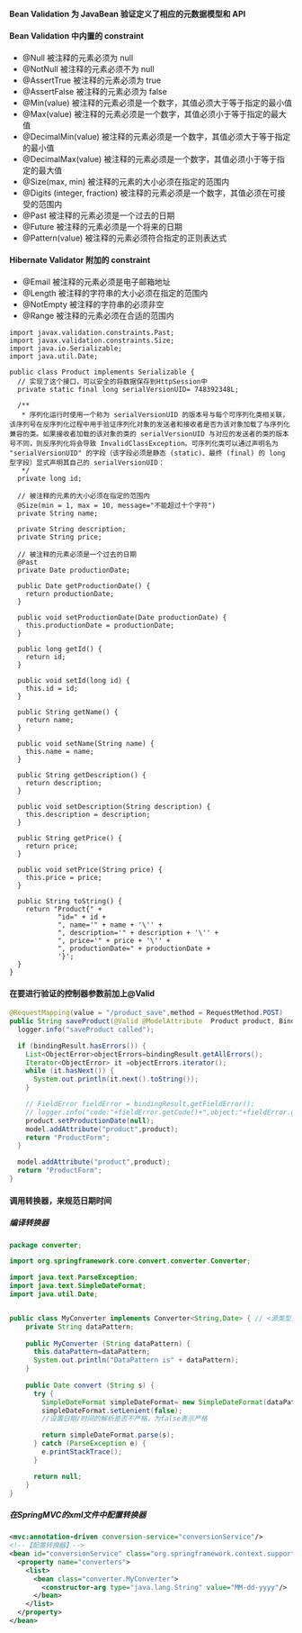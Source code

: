 #### Bean Validation 为 JavaBean 验证定义了相应的元数据模型和 API

#### Bean Validation 中内置的 constraint
- @Null	被注释的元素必须为 null
- @NotNull 被注释的元素必须不为 null
- @AssertTrue	被注释的元素必须为 true
- @AssertFalse 被注释的元素必须为 false
- @Min(value)	被注释的元素必须是一个数字，其值必须大于等于指定的最小值
- @Max(value)	被注释的元素必须是一个数字，其值必须小于等于指定的最大值
- @DecimalMin(value) 被注释的元素必须是一个数字，其值必须大于等于指定的最小值
- @DecimalMax(value) 被注释的元素必须是一个数字，其值必须小于等于指定的最大值
- @Size(max, min)	被注释的元素的大小必须在指定的范围内
- @Digits (integer, fraction)	被注释的元素必须是一个数字，其值必须在可接受的范围内
- @Past	被注释的元素必须是一个过去的日期
- @Future	被注释的元素必须是一个将来的日期
- @Pattern(value)	被注释的元素必须符合指定的正则表达式

####  Hibernate Validator 附加的 constraint
- @Email 被注释的元素必须是电子邮箱地址
- @Length	被注释的字符串的大小必须在指定的范围内
- @NotEmpty	被注释的字符串的必须非空
- @Range 被注释的元素必须在合适的范围内

```
import javax.validation.constraints.Past;
import javax.validation.constraints.Size;
import java.io.Serializable;
import java.util.Date;

public class Product implements Serializable {
  // 实现了这个接口，可以安全的将数据保存到HttpSession中
  private static final long serialVersionUID= 748392348L;

  /**
   * 序列化运行时使用一个称为 serialVersionUID 的版本号与每个可序列化类相关联，该序列号在反序列化过程中用于验证序列化对象的发送者和接收者是否为该对象加载了与序列化兼容的类。如果接收者加载的该对象的类的 serialVersionUID 与对应的发送者的类的版本号不同，则反序列化将会导致 InvalidClassException。可序列化类可以通过声明名为 "serialVersionUID" 的字段（该字段必须是静态 (static)、最终 (final) 的 long 型字段）显式声明其自己的 serialVersionUID：
   */
  private long id;

  // 被注释的元素的大小必须在指定的范围内
  @Size(min = 1, max = 10, message="不能超过十个字符")
  private String name;

  private String description;
  private String price;

  // 被注释的元素必须是一个过去的日期
  @Past
  private Date productionDate;

  public Date getProductionDate() {
    return productionDate;
  }

  public void setProductionDate(Date productionDate) {
    this.productionDate = productionDate;
  }

  public long getId() {
    return id;
  }

  public void setId(long id) {
    this.id = id;
  }

  public String getName() {
    return name;
  }

  public void setName(String name) {
    this.name = name;
  }

  public String getDescription() {
    return description;
  }

  public void setDescription(String description) {
    this.description = description;
  }

  public String getPrice() {
    return price;
  }

  public void setPrice(String price) {
    this.price = price;
  }

  public String toString() {
    return "Product{" +
            "id=" + id +
            ", name='" + name + '\'' +
            ", description='" + description + '\'' +
            ", price='" + price + '\'' +
            ", productionDate=" + productionDate +
            '}';
  }
}
```

#### 在要进行验证的控制器参数前加上@Valid
```java
@RequestMapping(value = "/product_save",method = RequestMethod.POST)
public String saveProduct(@Valid @ModelAttribute  Product product, BindingResult bindingResult,Model model) {
  logger.info("saveProduct called");

  if (bindingResult.hasErrors()) {
    List<ObjectError>objectErrors=bindingResult.getAllErrors();
    Iterator<ObjectError> it =objectErrors.iterator();
    while (it.hasNext()) {
      System.out.println(it.next().toString());
    }

    // FieldError fieldError = bindingResult.getFieldError();
    // logger.info("code:"+fieldError.getCode()+",object:"+fieldError.getObjectName()+",field:"+fieldError.getField());
    product.setProductionDate(null);
    model.addAttribute("product",product);
    return "ProductForm";
  }

  model.addAttribute("product",product);
  return "ProductForm";
}
```

#### 调用转换器，来规范日期时间
##### 编译转换器
```java
package converter;

import org.springframework.core.convert.converter.Converter;

import java.text.ParseException;
import java.text.SimpleDateFormat;
import java.util.Date;


public class MyConverter implements Converter<String,Date> { // <源类型，目标类型>
    private String dataPattern;
    
    public MyConverter (String dataPattern) {
      this.dataPattern=dataPattern;
      System.out.println("DataPattern is" + dataPattern);
    }
    
    public Date convert (String s) {
      try {
        SimpleDateFormat simpleDateFormat= new SimpleDateFormat(dataPattern);
        simpleDateFormat.setLenient(false);
        //设置日期/时间的解析是否不严格，为false表示严格

        return simpleDateFormat.parse(s);
      } catch (ParseException e) {
        e.printStackTrace();
      }

      return null;
    }
}
```

##### 在SpringMVC的xml文件中配置转换器
```xml
<mvc:annotation-driven conversion-service="conversionService"/>  
<!--【配置转换器】--> 
<bean id="conversionService" class="org.springframework.context.support.ConversionServiceFactoryBean">
  <property name="converters">
    <list>
      <bean class="converter.MyConverter">
        <constructor-arg type="java.lang.String" value="MM-dd-yyyy"/>
      </bean>
    </list>
  </property>
</bean>
```

